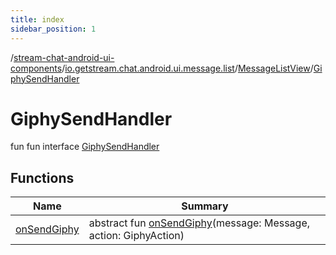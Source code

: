 ```yaml
---
title: index
sidebar_position: 1
---
```

/[stream-chat-android-ui-components](../../../index.md)/[io.getstream.chat.android.ui.message.list](../../index.md)/[MessageListView](../index.md)/[GiphySendHandler](index.md)  
  
  
  
# GiphySendHandler  
fun fun interface [GiphySendHandler](index.md)  
  
## Functions  
  
|  Name |  Summary | 
|---|---|
| <a name="io.getstream.chat.android.ui.message.list/MessageListView.GiphySendHandler/onSendGiphy/#io.getstream.chat.android.client.models.Message#com.getstream.sdk.chat.enums.GiphyAction/PointingToDeclaration/"></a>[onSendGiphy](onSendGiphy.md)| <a name="io.getstream.chat.android.ui.message.list/MessageListView.GiphySendHandler/onSendGiphy/#io.getstream.chat.android.client.models.Message#com.getstream.sdk.chat.enums.GiphyAction/PointingToDeclaration/"></a>abstract fun [onSendGiphy](onSendGiphy.md)(message: Message, action: GiphyAction)|

